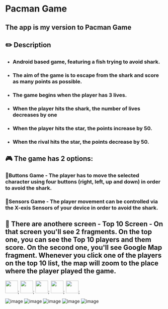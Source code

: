 # Pacman Game

## The app is my version to Pacman Game

## ✏️ Description
* ### Android based game, featuring a fish trying to avoid shark.
* ### The aim of the game is to escape from the shark and score as many points as possible.
* ### The game begins when the player has 3 lives.
* ### When the player hits the shark, the number of lives decreases by one 
* ### When the player hits the star, the points increase by 50.
* ### When the rival hits the star, the points decrease by 50.

## 🎮 The game has 2 options:
### 🔘Buttons Game - The player has to move the selected character using four buttons (right, left, up and down) in order to avoid the shark.
### 🔘Sensors Game - The player movement can be controlled via the X-exis Sensors of your device in order to avoid the shark.


## 📱 There are anothere screen - Top 10 Screen - On that screen you'll see 2 fragments. On the top one, you can see the Top 10 players and them  score. On the second one, you'll see Google Map fragment. Whenever you click one of the players on the top 10 list, the map will zoom to the place where the player played the game.


<div>
  <img src="https://user-images.githubusercontent.com/62293320/173194207-0a54cef6-ea38-414d-b065-759684827579.png" width="40" height="40"/>;
   <img src="https://user-images.githubusercontent.com/62293320/173194224-e444c8c3-8a9f-4861-8578-bad8a6911ca7.png" width="40" height="40"/>;
    <img src="https://user-images.githubusercontent.com/62293320/173194250-13b4f029-4192-401b-8d2c-dd33e2322a51.png"  width="40" height="40"/>;
    <img src="https://user-images.githubusercontent.com/62293320/173194277-db598ed6-a727-40f0-8402-02fc92cb5f6d.png"  width="40" height="40"/>;
    <img src="https://user-images.githubusercontent.com/62293320/173194319-0c089c61-41f6-4f2e-a1b0-f2af268d8f47.png" width="40" height="40"/>;
</div>


![image](https://user-images.githubusercontent.com/62293320/173194207-0a54cef6-ea38-414d-b065-759684827579.png)
![image](https://user-images.githubusercontent.com/62293320/173194224-e444c8c3-8a9f-4861-8578-bad8a6911ca7.png)
![image](https://user-images.githubusercontent.com/62293320/173194250-13b4f029-4192-401b-8d2c-dd33e2322a51.png)
![image](https://user-images.githubusercontent.com/62293320/173194277-db598ed6-a727-40f0-8402-02fc92cb5f6d.png)
![image](https://user-images.githubusercontent.com/62293320/173194319-0c089c61-41f6-4f2e-a1b0-f2af268d8f47.png)
